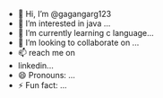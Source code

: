- 👋 Hi, I’m @gagangarg123
- 👀 I’m interested in java ...
- 🌱 I’m currently learning c language...
- 💞️ I’m looking to collaborate on ...
- 📫  reach me on
- linkedin...
- 😄 Pronouns: ...
- ⚡ Fun fact: ...

<!---
gagangarg123/gagangarg123 is a ✨ special ✨ repository because its `README.md` (this file) appears on your GitHub profile.
You can click the Preview link to take a look at your changes.
--->
